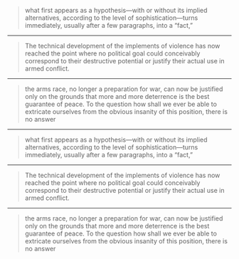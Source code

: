 
> what first appears as a 
> hypothesis—with or without its implied alternatives, according to the level of sophistication—turns immediately, usually after a few paragraphs, into a “fact,”

***

> The technical development of the implements of violence has now reached the point where no political goal could conceivably correspond to their destructive potential or justify their actual use in armed conflict.

***

> the arms 
> race, no longer a preparation for war, can now be justified only on the grounds that more and more deterrence is the best guarantee of peace. To the question how shall we ever be able to extricate ourselves from the obvious insanity of this position, there is no answer

***

> what first appears as a 
> hypothesis—with or without its implied alternatives, according to the level of sophistication—turns immediately, usually after a few paragraphs, into a “fact,”

***

> The technical development of the implements of violence has now reached the point where no political goal could conceivably correspond to their destructive potential or justify their actual use in armed conflict.

***

> the arms 
> race, no longer a preparation for war, can now be justified only on the grounds that more and more deterrence is the best guarantee of peace. To the question how shall we ever be able to extricate ourselves from the obvious insanity of this position, there is no answer